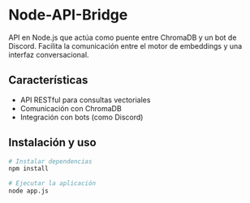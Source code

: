 
# Node-API-Bridge

API en Node.js que actúa como puente entre ChromaDB y un bot de Discord. Facilita la comunicación entre el motor de embeddings y una interfaz conversacional.

## Características

- API RESTful para consultas vectoriales
- Comunicación con ChromaDB
- Integración con bots (como Discord)

## Instalación y uso

```bash
# Instalar dependencias
npm install

# Ejecutar la aplicación
node app.js
